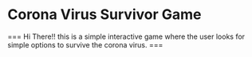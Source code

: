 # Corona Virus Survivor Game

=== Hi There!! this is a simple interactive game where the user looks for simple options to survive the corona virus. ===